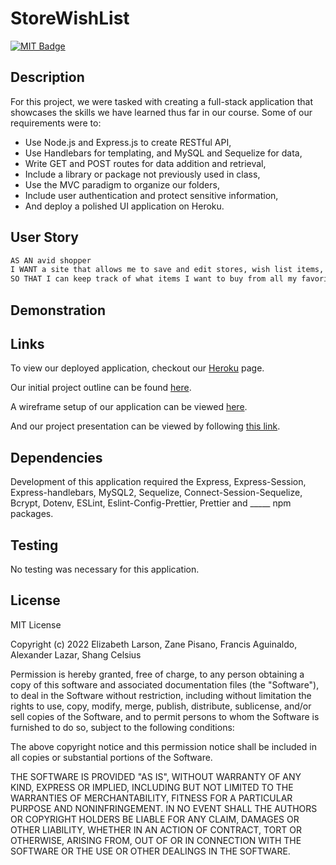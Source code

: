 # StoreWishList

[![MIT Badge](https://img.shields.io/badge/License-MIT-yellow.svg)](https://mit-license.org/)

## Description

For this project, we were tasked with creating a full-stack application that showcases the skills we have learned thus far in our course. Some of our requirements were to: 
* Use Node.js and Express.js to create RESTful API,
* Use Handlebars for templating, and MySQL and Sequelize for data,
* Write GET and POST routes for data addition and retrieval,
* Include a library or package not previously used in class,
* Use the MVC paradigm to organize our folders,
* Include user authentication and protect sensitive information,
* And deploy a polished UI application on Heroku.

## User Story

```md
AS AN avid shopper
I WANT a site that allows me to save and edit stores, wish list items, and gift card data
SO THAT I can keep track of what items I want to buy from all my favorite stores
```

## Demonstration

## Links

To view our deployed application, checkout our [Heroku]() page.

Our initial project outline can be found [here](https://docs.google.com/document/d/1VM8x9V3RB4M111XoBBW3iHfdzmutCEYimLUaNarOv-Y/edit?usp=sharing).

A wireframe setup of our application can be viewed [here]().

And our project presentation can be viewed by following [this link](https://docs.google.com/presentation/d/1hNsW55gy8Cug0tZ5fcUg5wtITZiIPphyYrzN69jnYKU/edit?usp=sharing).

## Dependencies

Development of this application required the Express, Express-Session, Express-handlebars, MySQL2, Sequelize, Connect-Session-Sequelize, Bcrypt, Dotenv, ESLint, Eslint-Config-Prettier, Prettier and _____ npm packages.

## Testing

No testing was necessary for this application.

## License

MIT License

Copyright (c) 2022 Elizabeth Larson, Zane Pisano, Francis Aguinaldo, Alexander Lazar, Shang Celsius

Permission is hereby granted, free of charge, to any person obtaining a copy
of this software and associated documentation files (the "Software"), to deal
in the Software without restriction, including without limitation the rights
to use, copy, modify, merge, publish, distribute, sublicense, and/or sell
copies of the Software, and to permit persons to whom the Software is
furnished to do so, subject to the following conditions:

The above copyright notice and this permission notice shall be included in all
copies or substantial portions of the Software.

THE SOFTWARE IS PROVIDED "AS IS", WITHOUT WARRANTY OF ANY KIND, EXPRESS OR
IMPLIED, INCLUDING BUT NOT LIMITED TO THE WARRANTIES OF MERCHANTABILITY,
FITNESS FOR A PARTICULAR PURPOSE AND NONINFRINGEMENT. IN NO EVENT SHALL THE
AUTHORS OR COPYRIGHT HOLDERS BE LIABLE FOR ANY CLAIM, DAMAGES OR OTHER
LIABILITY, WHETHER IN AN ACTION OF CONTRACT, TORT OR OTHERWISE, ARISING FROM,
OUT OF OR IN CONNECTION WITH THE SOFTWARE OR THE USE OR OTHER DEALINGS IN THE
SOFTWARE.
